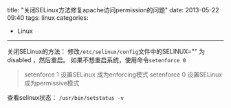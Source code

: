 title: "关闭SELinux方法修复apache访问permission的问题"
date: 2013-05-22 09:40
tags: linux
categories:  
- Linux
---

关闭SELinux的方法：
修改`/etc/selinux/config`文件中的SELINUX="" 为 disabled ，然后重启。
如果不想重启系统，使用命令`setenforce 0`

> setenforce 1 设置SELinux 成为enforcing模式
> setenforce 0 设置SELinux 成为permissive模式 

查看selinux状态：
`/usr/bin/setstatus -v `
